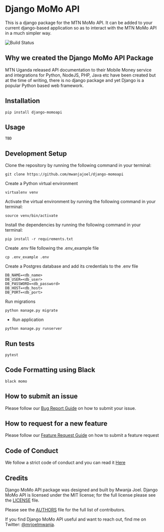 
# Django MoMo API 
This is a django package for the MTN MoMo API. It can be added to your current django-based application so as to interact with the MTN MoMo API in a much simpler way.

![Build Status](https://travis-ci.com/mwanjajoel/django-momoapi.svg?branch=develop) 



## Why we created the Django MoMo API Package
MTN Uganda released API documentation to their Mobile Money service and integrations for Python, NodeJS, PHP, Java etc have been created but at the time of writing, there is no django package and yet Django is a popular Python based web framework. 

## Installation
```
pip install django-momoapi 
```

## Usage
```
TBD
```
## Development Setup

Clone the repository by running the following command in your terminal:
```
git clone https://github.com/mwanjajoel/django-momoapi

```
Create a Python virtual environment 

```
virtualenv venv

```

Activate the virtual environment by running the following command in your terminal:
```
source venv/bin/activate

```
Install the dependencies by running the following command in your terminal:
```
pip install -r requirements.txt

```

Create .env file following the .env_example file

```
cp .env_example .env

```

Create a Postgres database and add its credentials to the .env file
    
```
DB_NAME=<db_name>
DB_USER=<db_user>
DB_PASSWORD=<db_password>
DB_HOST=<db_host>
DB_PORT=<db_port>
```

Run migrations
```
python manage.py migrate

```

- Run application
```
python manage.py runserver

```

## Run tests
```
pytest

```
## Code Formatting using Black
```
black momo
```

## How to submit an issue

Please follow our [Bug Report Guide](ISSUE_TEMPLATE/BUG_REPORT.md) on how to submit your issue. 

## How to request for a new feature 

Please follow our [Feature Request Guide](ISSUE_TEMPLATE/FEATURE_REQUEST.md) on how to submit a feature request

## Code of Conduct 
We follow a strict code of conduct and you can read it [Here](CODE_OF_CONDUCT.md)

## Credits

Django MoMo API package was designed and built by Mwanja Joel. Django MoMo API is licensed under the MIT license; for the full license please see the [LICENSE](LICENSE) file. 

Please see the [AUTHORS](AUTHORS) file for the full list of contributors. 

If you find Django MoMo API useful and want to reach out, find me on Twitter: [@mrjoelmwanja](https://twitter.com/mrjoelmwanja).




